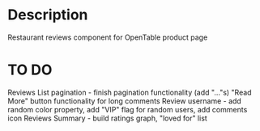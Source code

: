 # Description
Restaurant reviews component for OpenTable product page

# TO DO
  Reviews List pagination - finish pagination functionality (add "..."s)
  "Read More" button functionality for long comments
  Review username - add random color property, add "VIP" flag for random users, add comments icon
  Reviews Summary - build ratings graph, "loved for" list